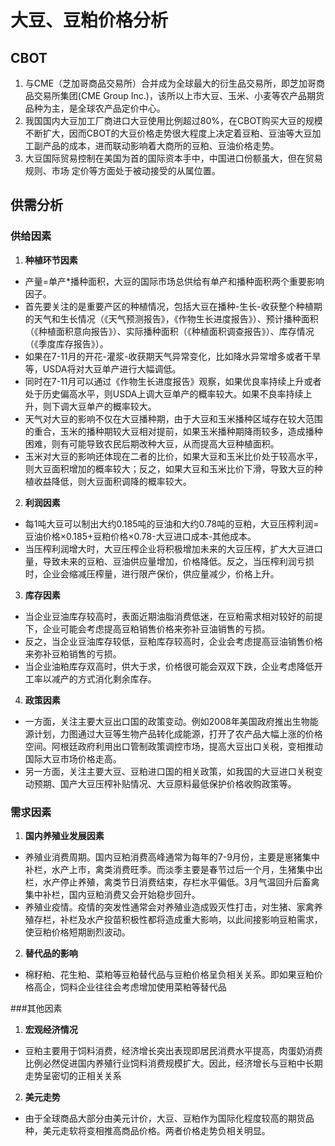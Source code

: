 # 大豆、豆粕价格分析
## CBOT
1. 与CME（芝加哥商品交易所）合并成为全球最大的衍生品交易所，即芝加哥商品交易所集团(CME Group Inc.)，该所以上市大豆、玉米、小麦等农产品期货品种为主，是全球农产品定价中心。
2.  我国国内大豆加工厂商进口大豆使用比例超过80%，在CBOT购买大豆的规模不断扩大，因而CBOT的大豆价格走势很大程度上决定着豆粕、豆油等大豆加工副产品的成本，进而联动影响着大商所的豆粕、豆油价格走势。
3.  大豆国际贸易控制在美国为首的国际资本手中，中国进口份额虽大，但在贸易规则、市场
定价等方面处于被动接受的从属位置。 

## 供需分析
### 供给因素
1. **种植环节因素**
- 产量=单产*播种面积，大豆的国际市场总供给有单产和播种面积两个重要影响因子。
- 首先要关注的是重要产区的种植情况，包括大豆在播种-生长-收获整个种植期的天气和生长情况（《天气预测报告》，《作物生长进度报告》）、预计播种面积（《种植面积意向报告》）、实际播种面积（《种植面积调查报告》）、库存情况（《季度库存报告》）。
-  如果在7-11月的开花-灌浆-收获期天气异常变化，比如降水异常增多或者干旱等，USDA将对大豆单产进行大幅调低。
-  同时在7-11月可以通过《作物生长进度报告》观察，如果优良率持续上升或者处于历史偏高水平，则USDA上调大豆单产的概率较大。如果不良率持续上升，则下调大豆单产的概率较大。
-  天气对大豆的影响不仅在大豆播种期，由于大豆和玉米播种区域存在较大范围的重合，玉米的播种期较大豆相对提前，如果玉米播种期降雨较多，造成播种困难，则有可能导致农民后期改种大豆，从而提高大豆种植面积。
-  玉米对大豆的影响还体现在二者的比价，如果大豆和玉米比价处于较高水平，则大豆面积增加的概率较大；反之，如果大豆和玉米比价下滑，导致大豆的种植收益降低，则大豆面积调降的概率较大。
2.  **利润因素**
- 每1吨大豆可以制出大约0.185吨的豆油和大约0.78吨的豆粕，大豆压榨利润=豆油价格×0.185+豆粕价格×0.78-大豆进口成本-其他成本。
- 当压榨利润增大时，大豆压榨企业将积极增加未来的大豆压榨，扩大大豆进口量，导致未来的豆粕、豆油供应量增加，价格降低。反之，当压榨利润亏损时，企业会缩减压榨量，进行限产保价，供应量减少，价格上升。
3. **库存因素**
- 当企业豆油库存较高时，表面近期油脂消费低迷，在豆粕需求相对较好的前提下，企业可能会考虑提高豆粕销售价格来弥补豆油销售的亏损。
- 反之，当企业豆油库存较低，豆粕库存较高时，企业会考虑提高豆油销售价格来弥补豆粕销售的亏损。
- 当企业油粕库存双高时，供大于求，价格很可能会双双下跌，企业考虑降低开工率以减产的方式消化剩余库存。
4. **政策因素**
- 一方面，关注主要大豆出口国的政策变动。例如2008年美国政府推出生物能源计划，力图通过大豆等生物产品转化成能源，打开了农产品大幅上涨的价格空间。阿根廷政府利用出口管制政策调控市场，提高大豆出口关税，变相推动国际大豆市场价格走高。
- 另一方面，关注主要大豆、豆粕进口国的相关政策，如我国的大豆进口关税变动预期、国产大豆压榨补贴情况、大豆原料最低保护价格收购政策等。

### 需求因素
1. **国内养殖业发展因素**
- 养殖业消费周期。国内豆粕消费高峰通常为每年的7-9月份，主要是崽猪集中补栏，水产上市，禽类消费旺季。而淡季主要是春节过后一个月，生猪集中出栏，水产停止养殖，禽类节日消费结束，存栏水平偏低。3月气温回升后畜禽集中补栏，国内豆粕消费又会开始稳步回升。
- 养殖业疫情。疫情的突发性通常会对养殖业造成毁灭性打击，对生猪、家禽养殖存栏，补栏及水产投苗积极性都将造成重大影响，以此间接影响豆粕需求，使豆粕价格短期剧烈波动。
2. **替代品的影响**
- 棉籽粕、花生粕、菜粕等豆粕替代品与豆粕价格呈负相关关系。即如果豆粕价格高企，饲料企业往往会考虑增加使用菜粕等替代品

###其他因素

1. **宏观经济情况**
- 豆粕主要用于饲料消费，经济增长突出表现即居民消费水平提高，肉蛋奶消费比例必然促进国内养殖行业饲料消费规模扩大。因此，经济增长与豆粕中长期走势呈密切的正相关关系

2. **美元走势**
- 由于全球商品大部分由美元计价，大豆、豆粕作为国际化程度较高的期货品种，美元走软将变相推高商品价格。两者价格走势负相关明显。
